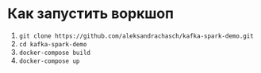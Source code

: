 # Как запустить воркшоп

1. `git clone https://github.com/aleksandrachasch/kafka-spark-demo.git`
2. `cd kafka-spark-demo`
3. `docker-compose build `
4. `docker-compose up`
